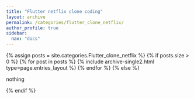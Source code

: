 ```yaml
---
title: "Flutter netflix clone coding"
layout: archive
permalink: /categories/flutter_clone_netflix/
author_profile: true
sidebar:
  nav: "docs"
---
```



{% assign posts = site.categories.Flutter_clone_netflix %}
{% if posts.size > 0 %}
  {% for post in posts %} {% include archive-single2.html type=page.entries_layout %} {% endfor %}
{% else %}
  <p>nothing</p>
{% endif %}